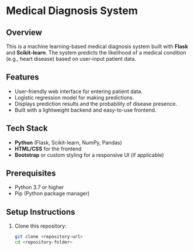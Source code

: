# Medical Diagnosis System

## Overview
This is a machine learning-based medical diagnosis system built with **Flask** and **Scikit-learn**. The system predicts the likelihood of a medical condition (e.g., heart disease) based on user-input patient data.

## Features
- User-friendly web interface for entering patient data.
- Logistic regression model for making predictions.
- Displays prediction results and the probability of disease presence.
- Built with a lightweight backend and easy-to-use frontend.

## Tech Stack
- **Python** (Flask, Scikit-learn, NumPy, Pandas)
- **HTML/CSS** for the frontend
- **Bootstrap** or custom styling for a responsive UI (if applicable)

## Prerequisites
- Python 3.7 or higher
- Pip (Python package manager)

## Setup Instructions
1. Clone this repository:
   ```bash
   git clone <repository-url>
   cd <repository-folder>
